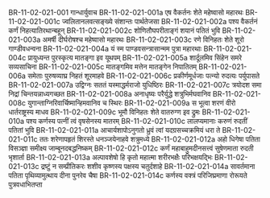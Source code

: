 BR-11-02-021-001  गान्धार्युवाच
BR-11-02-021-001a एष वैकर्तनः शेते महेष्वासो महारथः
BR-11-02-021-001c ज्वलितानलवत्सङ्ख्ये संशान्तः पार्थतेजसा
BR-11-02-021-002a पश्य वैकर्तनं कर्णं निहत्यातिरथान्बहून्
BR-11-02-021-002c शोणितौघपरीताङ्गं शयानं पतितं भुवि
BR-11-02-021-003a अमर्षी दीर्घरोषश्च महेष्वासो महारथः
BR-11-02-021-003c रणे विनिहतः शेते शूरो गाण्डीवधन्वना
BR-11-02-021-004a यं स्म पाण्डवसन्त्रासान्मम पुत्रा महारथाः
BR-11-02-021-004c प्रायुध्यन्त पुरस्कृत्य मातङ्गा इव यूथपम्
BR-11-02-021-005a शार्दूलमिव सिंहेन समरे सव्यसाचिना
BR-11-02-021-005c मातङ्गमिव मत्तेन मातङ्गेन निपातितम्
BR-11-02-021-006a समेताः पुरुषव्याघ्र निहतं शूरमाहवे
BR-11-02-021-006c प्रकीर्णमूर्धजाः पत्न्यो रुदत्यः पर्युपासते
BR-11-02-021-007a उद्विग्नः सततं यस्माद्धर्मराजो युधिष्ठिरः
BR-11-02-021-007c त्रयोदश समा निद्रां चिन्तयन्नाध्यगच्छत
BR-11-02-021-008a अनाधृष्यः परैर्युद्धे शत्रुभिर्मघवानिव
BR-11-02-021-008c युगान्ताग्निरिवार्चिष्मान्हिमवानिव च स्थिरः
BR-11-02-021-009a स भूत्वा शरणं वीरो धार्तराष्ट्रस्य माधव
BR-11-02-021-009c भूमौ विनिहतः शेते वातरुग्ण इव द्रुमः
BR-11-02-021-010a पश्य कर्णस्य पत्नीं त्वं वृषसेनस्य मातरम्
BR-11-02-021-010c लालप्यमानाः करुणं रुदतीं पतितां भुवि
BR-11-02-021-011a आचार्यशापोऽनुगतो ध्रुवं त्वां यदग्रसच्चक्रमियं धरा ते
BR-11-02-021-011c ततः शरेणापहृतं शिरस्ते धनञ्जयेनाहवे शत्रुमध्ये
BR-11-02-021-012a अहो धिगेषा पतिता विसञ्ज्ञा समीक्ष्य जाम्बूनदबद्धनिष्कम्
BR-11-02-021-012c कर्णं महाबाहुमदीनसत्त्वं सुषेणमाता रुदती भृशार्ता
BR-11-02-021-013a अल्पावशेषो हि कृतो महात्मा शरीरभक्षैः परिभक्षयद्भिः
BR-11-02-021-013c द्रष्टुं न सम्प्रीतिकरः शशीव कृष्णस्य पक्षस्य चतुर्दशाहे
BR-11-02-021-014a सावर्तमाना पतिता पृथिव्यामुत्थाय दीना पुनरेव चैषा
BR-11-02-021-014c कर्णस्य वक्त्रं परिजिघ्रमाणा रोरूयते पुत्रवधाभितप्ता

